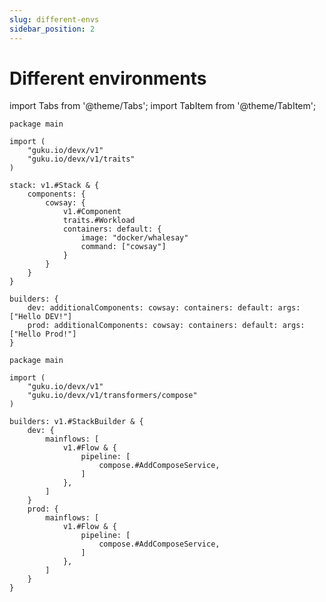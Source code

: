 ```yaml
---
slug: different-envs
sidebar_position: 2
---
```


# Different environments

import Tabs from '@theme/Tabs';
import TabItem from '@theme/TabItem';

<Tabs>
  <TabItem value="stack.cue" label="stack.cue" default>

```cue
package main

import (
	"guku.io/devx/v1"
	"guku.io/devx/v1/traits"
)

stack: v1.#Stack & {
	components: {
		cowsay: {
			v1.#Component
			traits.#Workload
			containers: default: {
				image: "docker/whalesay"
				command: ["cowsay"]
			}
		}
	}
}

builders: {
	dev: additionalComponents: cowsay: containers: default: args: ["Hello DEV!"]
	prod: additionalComponents: cowsay: containers: default: args: ["Hello Prod!"]
}
```

  </TabItem>
  <TabItem value="builder.cue" label="builder.cue">

```cue
package main

import (
	"guku.io/devx/v1"
	"guku.io/devx/v1/transformers/compose"
)

builders: v1.#StackBuilder & {
	dev: {
		mainflows: [
			v1.#Flow & {
				pipeline: [
					compose.#AddComposeService,
				]
			},
		]
	}
	prod: {
		mainflows: [
			v1.#Flow & {
				pipeline: [
					compose.#AddComposeService,
				]
			},
		]
	}
}
```

  </TabItem>
</Tabs>